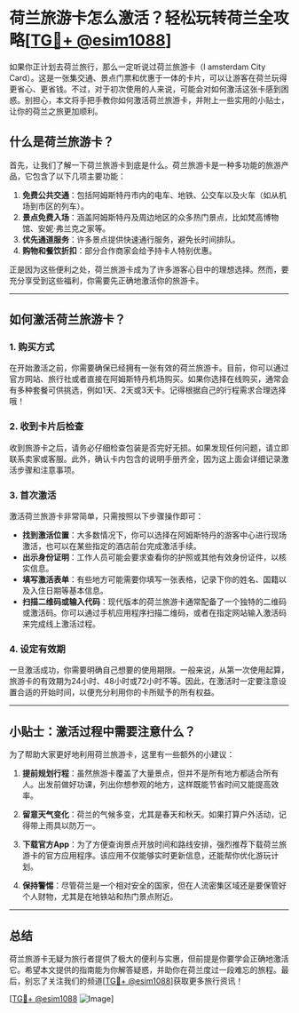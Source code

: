 # 荷兰旅游卡怎么激活？轻松玩转荷兰全攻略[[TG💪+ @esim1088](https://t.me/s/esim1088)]

如果你正计划去荷兰旅行，那么一定听说过荷兰旅游卡（I amsterdam City Card）。这是一张集交通、景点门票和优惠于一体的卡片，可以让游客在荷兰玩得更省心、更省钱。不过，对于初次使用的人来说，可能会对如何激活这张卡感到困惑。别担心，本文将手把手教你如何激活荷兰旅游卡，并附上一些实用的小贴士，让你的荷兰之旅更加顺利。

## 什么是荷兰旅游卡？

首先，让我们了解一下荷兰旅游卡到底是什么。荷兰旅游卡是一种多功能的旅游产品，它包含了以下几项主要功能：

1. **免费公共交通**：包括阿姆斯特丹市内的电车、地铁、公交车以及火车（如从机场到市区的列车）。
2. **景点免费入场**：涵盖阿姆斯特丹及周边地区的众多热门景点，比如梵高博物馆、安妮·弗兰克之家等。
3. **优先通道服务**：许多景点提供快速通行服务，避免长时间排队。
4. **购物和餐饮折扣**：部分合作商家会给予持卡人特别优惠。

正是因为这些便利之处，荷兰旅游卡成为了许多游客心目中的理想选择。然而，要充分享受到这些福利，你需要先正确地激活你的旅游卡。

---

## 如何激活荷兰旅游卡？

### 1. **购买方式**
在开始激活之前，你需要确保已经拥有一张有效的荷兰旅游卡。目前，你可以通过官方网站、旅行社或者直接在阿姆斯特丹机场购买。如果你选择在线购买，通常会有多种套餐可供挑选，例如1天、2天或3天卡。记得根据自己的行程需求合理选择哦！

### 2. **收到卡片后检查**
收到旅游卡之后，请务必仔细检查包装是否完好无损。如果发现任何问题，请立即联系卖家或客服。此外，确认卡内包含的说明手册齐全，因为这上面会详细记录激活步骤和注意事项。

### 3. **首次激活**
激活荷兰旅游卡非常简单，只需按照以下步骤操作即可：
- **找到激活位置**：大多数情况下，你可以选择在阿姆斯特丹的游客中心进行现场激活，也可以在某些指定的酒店前台完成激活手续。
- **出示身份证明**：工作人员可能会要求查看你的护照或其他有效身份证件，以核实信息。
- **填写激活表单**：有些地方可能需要你填写一张表格，记录下你的姓名、国籍以及入住日期等基本信息。
- **扫描二维码或输入代码**：现代版本的荷兰旅游卡通常配备了一个独特的二维码或激活码。你可以通过手机应用程序扫描二维码，或者在指定网站输入激活码来完成线上激活过程。

### 4. **设定有效期**
一旦激活成功，你需要明确自己想要的使用期限。一般来说，从第一次使用起算，旅游卡的有效期为24小时、48小时或72小时不等。因此，在激活时一定要注意设置合适的开始时间，以便充分利用你的卡所赋予的所有权益。

---

## 小贴士：激活过程中需要注意什么？

为了帮助大家更好地利用荷兰旅游卡，这里有一些额外的小建议：

1. **提前规划行程**：虽然旅游卡覆盖了大量景点，但并不是所有地方都适合所有人。出发前做好功课，列出你想参观的地方，这样既能节省时间又能提高效率。
   
2. **留意天气变化**：荷兰的气候多变，尤其是春天和秋天。如果打算户外活动，记得带上雨具以防万一。

3. **下载官方App**：为了方便查询景点开放时间和路线安排，强烈推荐下载荷兰旅游卡的官方应用程序。该应用不仅能够实时更新信息，还能帮你优化游玩计划。

4. **保持警惕**：尽管荷兰是一个相对安全的国家，但在人流密集区域还是要保管好个人财物，尤其是在地铁站和热门景点附近。

---

## 总结

荷兰旅游卡无疑为旅行者提供了极大的便利与实惠，但前提是你要学会正确地激活它。希望本文提供的指南能为你解答疑惑，并助你在荷兰度过一段难忘的旅程。最后，别忘了关注我们的频道[[TG💪+ @esim1088](https://t.me/s/esim1088)]获取更多旅行资讯！

[[TG💪+ @esim1088](https://t.me/s/esim1088) ![Image](https://i.postimg.cc/4NQfJmqS/Snipaste-2025-05-13-00-14-12.png)]